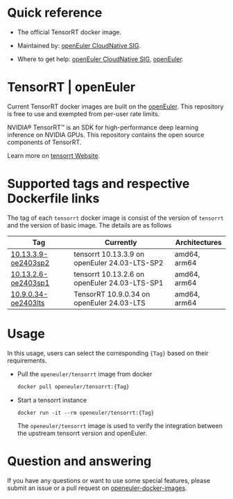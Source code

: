 # Quick reference

- The official TensorRT docker image.

- Maintained by: [openEuler CloudNative SIG](https://gitee.com/openeuler/cloudnative).

- Where to get help: [openEuler CloudNative SIG](https://gitee.com/openeuler/cloudnative), [openEuler](https://gitee.com/openeuler/community).

# TensorRT | openEuler
Current TensorRT docker images are built on the [openEuler](https://repo.openeuler.org/). This repository is free to use and exempted from per-user rate limits.

NVIDIA® TensorRT™ is an SDK for high-performance deep learning inference on NVIDIA GPUs. This repository contains the open source components of TensorRT.

Learn more on [tensorrt Website](https://developer.nvidia.com/tensorrt)⁠.

# Supported tags and respective Dockerfile links
The tag of each `tensorrt` docker image is consist of the version of `tensorrt` and the version of basic image. The details are as follows

| Tag                                                                                                                                | Currently                                 | Architectures |
|------------------------------------------------------------------------------------------------------------------------------------|-------------------------------------------|---------------|
|[10.13.3.9-oe2403sp2](https://gitee.com/openeuler/openeuler-docker-images/blob/master/HPC/tensorrt/10.13.3.9/24.03-lts-sp2/Dockerfile) | tensorrt 10.13.3.9 on openEuler 24.03-LTS-SP2 | amd64, arm64 |
|[10.13.2.6-oe2403sp1](https://gitee.com/openeuler/openeuler-docker-images/blob/master/HPC/tensorrt/10.13.2.6/24.03-lts-sp1/Dockerfile) | tensorrt 10.13.2.6 on openEuler 24.03-LTS-SP1 | amd64, arm64 |
| [10.9.0.34-oe2403lts](https://gitee.com/openeuler/openeuler-docker-images/blob/master/HPC/tensorrt/10.9.0.34/24.03-lts/Dockerfile) | TensorRT 10.9.0.34 on openEuler 24.03-LTS | amd64, arm64  |

# Usage
In this usage, users can select the corresponding `{Tag}` based on their requirements.

- Pull the `openeuler/tensorrt` image from docker

	```bash
	docker pull openeuler/tensorrt:{Tag}
	```

- Start a tensorrt instance

    ```
    docker run -it --rm openeuler/tensorrt:{Tag}
    ```
    The `openeuler/tensorrt` image is used to verify the integration between the upstream tensorrt version and openEuler.
        
# Question and answering
If you have any questions or want to use some special features, please submit an issue or a pull request on [openeuler-docker-images](https://gitee.com/openeuler/openeuler-docker-images).